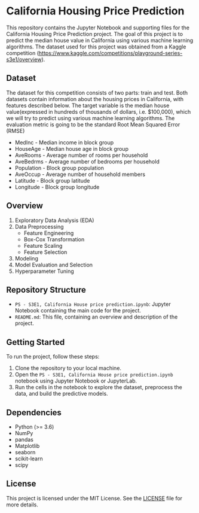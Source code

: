 # California Housing Price Prediction

This repository contains the Jupyter Notebook and supporting files for the California Housing Price Prediction project. 
The goal of this project is to predict the median house value in California using various machine learning algorithms. 
The dataset used for this project was obtained from a Kaggle competition (https://www.kaggle.com/competitions/playground-series-s3e1/overview).

## Dataset

The dataset for this competition consists of two parts: train and test. Both datasets contain information about the housing prices in California, with features described below. The target variable is the median house value(expressed in hundreds of thousands of dollars, i.e. $100,000), which we will try to predict using various machine learning algorithms. The evaluation metric is going to be the standard Root Mean Squared Error (RMSE)

- MedInc - Median income in block group
- HouseAge - Median house age in block group
- AveRooms - Average number of rooms per household
- AveBedrms - Average number of bedrooms per household
- Population - Block group population
- AveOccup - Average number of household members
- Latitude - Block group latitude
- Longitude - Block group longitude


## Overview

1. Exploratory Data Analysis (EDA)
2. Data Preprocessing
    - Feature Engineering
    - Box-Cox Transformation
    - Feature Scaling
    - Feature Selection
3. Modeling
4. Model Evaluation and Selection
5. Hyperparameter Tuning

## Repository Structure

- `PS - S3E1, California House price prediction.ipynb`: Jupyter Notebook containing the main code for the project.
- `README.md`: This file, containing an overview and description of the project.

## Getting Started

To run the project, follow these steps:

1. Clone the repository to your local machine.
2. Open the `PS - S3E1, California House price prediction.ipynb` notebook using Jupyter Notebook or JupyterLab.
3. Run the cells in the notebook to explore the dataset, preprocess the data, and build the predictive models.

## Dependencies

- Python (>= 3.6)
- NumPy
- pandas
- Matplotlib
- seaborn
- scikit-learn
- scipy


## License

This project is licensed under the MIT License. See the [LICENSE](https://github.com/mohitseventeens/Kaggle-Playground_Series/blob/main/LICENSE) file for more details.
